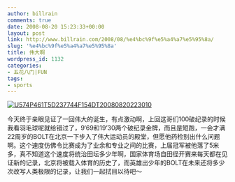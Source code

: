 ```yaml
---
author: billrain
comments: true
date: 2008-08-20 15:23:33+00:00
layout: post
link: http://www.billrain.com/2008/08/%e4%bc%9f%e5%a4%a7%e5%95%8a/
slug: '%e4%bc%9f%e5%a4%a7%e5%95%8a'
title: 伟大啊
wordpress_id: 1132
categories:
- 五花八门|FUN
tags:
- sports
---
```


[![U574P461T5D237744F154DT20080820223010](http://www.billrain.com/wp-content/uploads/2008/08/u574p461t5d237744f154dt20080820223010-thumb.jpg)](http://www.billrain.com/wp-content/uploads/2008/08/u574p461t5d237744f154dt20080820223010.jpg)

今天终于亲眼见证了一回伟大的诞生，有点激动啊，上回这哥们100破纪录的时候我看羽毛球呢就给错过了，9‘69和19’30两个破纪录金牌，而且是短跑，一会才满22周岁的BOLT在北京一下步入了伟大运动员的殿堂，但愿他药检别出什么问题啊。这个速度仿佛令比赛成为了业余和专业之间的比赛，上届冠军被他落了5米多，真不知道这个速度将统治田坛多少年啊，国家体育场自田径开赛来每天都在见证新的记录，北京将被载入体育的历史了，而英雄出少年的BOLT在未来还将多少次改写人类极限的记录，让我们一起拭目以待吧～
